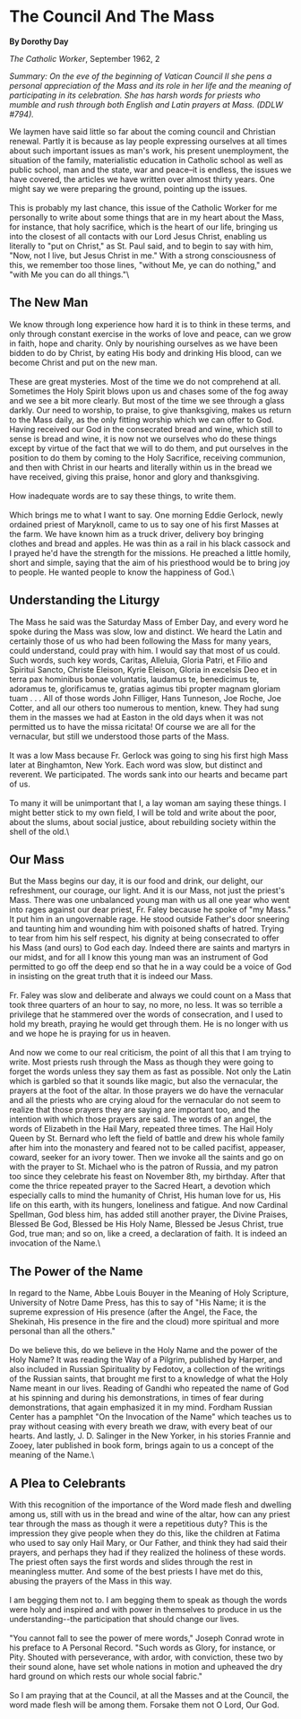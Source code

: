 The Council And The Mass
========================

**By Dorothy Day**

*The Catholic Worker*, September 1962, 2

*Summary: On the eve of the beginning of Vatican Council II she pens a
personal appreciation of the Mass and its role in her life and the
meaning of participating in its celebration. She has harsh words for
priests who mumble and rush through both English and Latin prayers at
Mass. (DDLW \#794).*

We laymen have said little so far about the coming council and Christian
renewal. Partly it is because as lay people expressing ourselves at all
times about such important issues as man's work, his present
unemployment, the situation of the family, materialistic education in
Catholic school as well as public school, man and the state, war and
peace–it is endless, the issues we have covered, the articles we have
written over almost thirty years. One might say we were preparing the
ground, pointing up the issues.\
 \
 This is probably my last chance, this issue of the Catholic Worker for
me personally to write about some things that are in my heart about the
Mass, for instance, that holy sacrifice, which is the heart of our life,
bringing us into the closest of all contacts with our Lord Jesus Christ,
enabling us literally to "put on Christ," as St. Paul said, and to begin
to say with him, "Now, not I live, but Jesus Christ in me." With a
strong consciousness of this, we remember too those lines, "without Me,
ye can do nothing," and "with Me you can do all things."\

The New Man
-----------

We know through long experience how hard it is to think in these terms,
and only through constant exercise in the works of love and peace, can
we grow in faith, hope and charity. Only by nourishing ourselves as we
have been bidden to do by Christ, by eating His body and drinking His
blood, can we become Christ and put on the new man.\
 \
 These are great mysteries. Most of the time we do not comprehend at
all. Sometimes the Holy Spirit blows upon us and chases some of the fog
away and we see a bit more clearly. But most of the time we see through
a glass darkly. Our need to worship, to praise, to give thanksgiving,
makes us return to the Mass daily, as the only fitting worship which we
can offer to God. Having received our God in the consecrated bread and
wine, which still to sense is bread and wine, it is now not we ourselves
who do these things except by virtue of the fact that we will to do
them, and put ourselves in the position to do them by coming to the Holy
Sacrifice, receiving communion, and then with Christ in our hearts and
literally within us in the bread we have received, giving this praise,
honor and glory and thanksgiving.\
 \
 How inadequate words are to say these things, to write them. \
 \
 Which brings me to what I want to say. One morning Eddie Gerlock, newly
ordained priest of Maryknoll, came to us to say one of his first Masses
at the farm. We have known him as a truck driver, delivery boy bringing
clothes and bread and apples. He was thin as a rail in his black cassock
and I prayed he'd have the strength for the missions. He preached a
little homily, short and simple, saying that the aim of his priesthood
would be to bring joy to people. He wanted people to know the happiness
of God.\

Understanding the Liturgy
-------------------------

The Mass he said was the Saturday Mass of Ember Day, and every word he
spoke during the Mass was slow, low and distinct. We heard the Latin and
certainly those of us who had been following the Mass for many years,
could understand, could pray with him. I would say that most of us
could. Such words, such key words, Caritas, Alleluia, Gloria Patri, et
Filio and Spiritui Sancto, Christe Eleison, Kyrie Eleison, Gloria in
excelsis Deo et in terra pax hominibus bonae voluntatis, laudamus te,
benedicimus te, adoramus te, glorificamus te, gratias agimus tibi
propter magnam gloriam tuam . . . All of those words John Filliger, Hans
Tunneson, Joe Roche, Joe Cotter, and all our others too numerous to
mention, knew. They had sung them in the masses we had at Easton in the
old days when it was not permitted us to have the missa ricitata! Of
course we are all for the vernacular, but still we understood those
parts of the Mass.\
 \
 It was a low Mass because Fr. Gerlock was going to sing his first high
Mass later at Binghamton, New York. Each word was slow, but distinct and
reverent. We participated. The words sank into our hearts and became
part of us.\
 \
 To many it will be unimportant that I, a lay woman am saying these
things. I might better stick to my own field, I will be told and write
about the poor, about the slums, about social justice, about rebuilding
society within the shell of the old.\

Our Mass
--------

But the Mass begins our day, it is our food and drink, our delight, our
refreshment, our courage, our light. And it is our Mass, not just the
priest's Mass. There was one unbalanced young man with us all one year
who went into rages against our dear priest, Fr. Faley because he spoke
of "my Mass." It put him in an ungovernable rage. He stood outside
Father's door sneering and taunting him and wounding him with poisoned
shafts of hatred. Trying to tear from him his self respect, his dignity
at being consecrated to offer his Mass (and ours) to God each day.
Indeed there are saints and martyrs in our midst, and for all I know
this young man was an instrument of God permitted to go off the deep end
so that he in a way could be a voice of God in insisting on the great
truth that it is indeed our Mass.\
 \
 Fr. Faley was slow and deliberate and always we could count on a Mass
that took three quarters of an hour to say, no more, no less. It was so
terrible a privilege that he stammered over the words of consecration,
and I used to hold my breath, praying he would get through them. He is
no longer with us and we hope he is praying for us in heaven.\
 \
 And now we come to our real criticism, the point of all this that I am
trying to write. Most priests rush through the Mass as though they were
going to forget the words unless they say them as fast as possible. Not
only the Latin which is garbled so that it sounds like magic, but also
the vernacular, the prayers at the foot of the altar. In those prayers
we do have the vernacular and all the priests who are crying aloud for
the vernacular do not seem to realize that those prayers they are saying
are important too, and the intention with which those prayers are said.
The words of an angel, the words of Elizabeth in the Hail Mary, repeated
three times. The Hail Holy Queen by St. Bernard who left the field of
battle and drew his whole family after him into the monastery and feared
not to be called pacifist, appeaser, coward, seeker for an ivory tower.
Then we invoke all the saints and go on with the prayer to St. Michael
who is the patron of Russia, and my patron too since they celebrate his
feast on November 8th, my birthday. After that come the thrice repeated
prayer to the Sacred Heart, a devotion which especially calls to mind
the humanity of Christ, His human love for us, His life on this earth,
with its hungers, loneliness and fatigue. And now Cardinal Spellman, God
bless him, has added still another prayer, the Divine Praises, Blessed
Be God, Blessed be His Holy Name, Blessed be Jesus Christ, true God,
true man; and so on, like a creed, a declaration of faith. It is indeed
an invocation of the Name.\

The Power of the Name
---------------------

In regard to the Name, Abbe Louis Bouyer in the Meaning of Holy
Scripture, University of Notre Dame Press, has this to say of "His Name;
it is the supreme expression of His presence (after the Angel, the Face,
the Shekinah, His presence in the fire and the cloud) more spiritual and
more personal than all the others."\
 \
 Do we believe this, do we believe in the Holy Name and the power of the
Holy Name? It was reading the Way of a Pilgrim, published by Harper, and
also included in Russian Spirituality by Fedotov, a collection of the
writings of the Russian saints, that brought me first to a knowledge of
what the Holy Name meant in our lives. Reading of Gandhi who repeated
the name of God at his spinning and during his demonstrations, in times
of fear during demonstrations, that again emphasized it in my mind.
Fordham Russian Center has a pamphlet "On the Invocation of the Name"
which teaches us to pray without ceasing with every breath we draw, with
every beat of our hearts. And lastly, J. D. Salinger in the New Yorker,
in his stories Frannie and Zooey, later published in book form, brings
again to us a concept of the meaning of the Name.\

A Plea to Celebrants
--------------------

With this recognition of the importance of the Word made flesh and
dwelling among us, still with us in the bread and wine of the altar, how
can any priest tear through the mass as though it were a repetitious
duty? This is the impression they give people when they do this, like
the children at Fatima who used to say only Hail Mary, or Our Father,
and think they had said their prayers, and perhaps they had if they
realized the holiness of these words. The priest often says the first
words and slides through the rest in meaningless mutter. And some of the
best priests I have met do this, abusing the prayers of the Mass in this
way.\
 \
 I am begging them not to. I am begging them to speak as though the
words were holy and inspired and with power in themselves to produce in
us the understanding--the participation that should change our lives.\
 \
 "You cannot fall to see the power of mere words," Joseph Conrad wrote
in his preface to A Personal Record. "Such words as Glory, for instance,
or Pity. Shouted with perseverance, with ardor, with conviction, these
two by their sound alone, have set whole nations in motion and upheaved
the dry hard ground on which rests our whole social fabric."\
 \
 So I am praying that at the Council, at all the Masses and at the
Council, the word made flesh will be among them. Forsake them not O
Lord, Our God.
